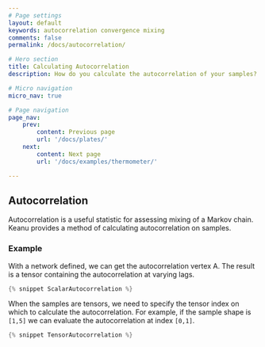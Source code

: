 ```yaml
---
# Page settings
layout: default
keywords: autocorrelation convergence mixing
comments: false
permalink: /docs/autocorrelation/

# Hero section
title: Calculating Autocorrelation
description: How do you calculate the autocorrelation of your samples?

# Micro navigation
micro_nav: true

# Page navigation
page_nav:
    prev:
        content: Previous page
        url: '/docs/plates/'
    next:
        content: Next page
        url: '/docs/examples/thermometer/'

---
```


## Autocorrelation

Autocorrelation is a useful statistic for assessing mixing of a Markov chain. Keanu provides a method of 
calculating autocorrelation on samples.

### Example

With a network defined, we can get the autocorrelation vertex A. The result is 
a tensor containing the autocorrelation at varying lags.
```java
{% snippet ScalarAutocorrelation %}
```

When the samples are tensors, we need to specify the tensor index on which to calculate the autocorrelation.
For example, if the sample shape is `[1,5]` we can evaluate the autocorrelation at index `[0,1]`.
```java
{% snippet TensorAutocorrelation %}
```